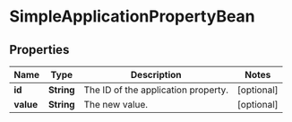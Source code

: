 

# SimpleApplicationPropertyBean


## Properties

| Name | Type | Description | Notes |
|------------ | ------------- | ------------- | -------------|
|**id** | **String** | The ID of the application property. |  [optional] |
|**value** | **String** | The new value. |  [optional] |



